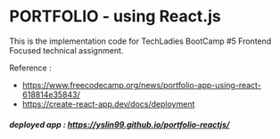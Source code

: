 # PORTFOLIO - using React.js 

This is the implementation code for TechLadies BootCamp #5 Frontend Focused technical assignment.

Reference : 
- https://www.freecodecamp.org/news/portfolio-app-using-react-618814e35843/
- https://create-react-app.dev/docs/deployment

##### deployed app : https://yslin99.github.io/portfolio-reactjs/